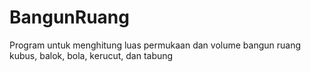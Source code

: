 # BangunRuang
Program untuk menghitung luas permukaan dan volume bangun ruang kubus, balok, bola, kerucut, dan tabung
